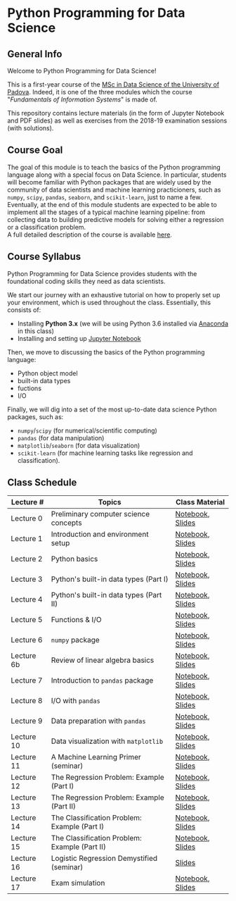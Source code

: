 # Python Programming for Data Science

## General Info

Welcome to Python Programming for Data Science!

This is a first-year course of the [MSc in Data Science of the University of Padova](https://datascience.math.unipd.it/). Indeed, it is one of the three modules which the course "_Fundamentals of Information Systems_" is made of.

This repository contains lecture materials (in the form of Jupyter Notebook and PDF slides) as well as exercises from the 2018-19 examination sessions (with solutions).


## Course Goal

The goal of this module is to teach the basics of the Python programming language along with a special focus on Data Science. In particular, students will become familiar with Python packages that are widely used by the community of data scientists and machine learning practicioners, such as ```numpy```, ```scipy```, ```pandas```, ```seaborn```, and ```scikit-learn```, just to name a few.<br/>
Eventually, at the end of this module students are expected to be able to implement all the stages of a typical machine learning pipeline: from collecting data to building predictive models for solving either a regression or a classification problem.<br/>
A full detailed description of the course is available [here](https://en.didattica.unipd.it/off/2018/LM/SC/SC2377/000ZZ/SCP7078720/N0).

## Course Syllabus
Python Programming for Data Science provides students with the foundational coding skills they need as data scientists. 

We start our journey with an exhaustive tutorial on how to properly set up your environment, which is used throughout the class. Essentially, this consists of:

- Installing **Python 3.x** (we will be using Python 3.6 installed via [Anaconda](https://www.anaconda.com/) in this class)
- Installing and setting up [Jupyter Notebook](https://jupyter.org/)

Then, we move to discussing the basics of the Python programming language:

- Python object model
- built-in data types
- fuctions
- I/O

Finally, we will dig into a set of the most up-to-date data science Python packages, such as:

- ```numpy```/```scipy``` (for numerical/scientific computing)
- ```pandas``` (for data manipulation)
- ```matplotlib```/```seaborn``` (for data visualization)
- ```scikit-learn``` (for machine learning tasks like regression and classification). 

## Class Schedule

| Lecture \# | Topics                                        | Class Material | 
|------------|-----------------------------------------------|----------------|
| Lecture 0  | Preliminary computer science concepts         | [Notebook](./lectures/notebooks/Lecture_00_Preliminaries.ipynb), [Slides](./lectures/slides/Lecture_00_Preliminaries.pdf)                |
| Lecture 1  | Introduction and environment setup            | [Notebook](https://github.com/gtolomei/python-for-datascience/blob/master/lectures/notebooks/Lecture_01_Introduction_And_Environment_Setup.ipynb), [Slides](https://github.com/gtolomei/python-for-datascience/blob/master/lectures/slides/Lecture_01_Introduction_And_Environment_Setup.pdf)               |
| Lecture 2  | Python basics                                 | [Notebook](https://github.com/gtolomei/python-for-datascience/blob/master/lectures/notebooks/Lecture_02_Python_Basics.ipynb), [Slides](https://github.com/gtolomei/python-for-datascience/blob/master/lectures/slides/Lecture_02_Python_Basics.pdf)               |
| Lecture 3  | Python's built-in data types (Part I)         | [Notebook](https://github.com/gtolomei/python-for-datascience/blob/master/lectures/notebooks/Lecture_03_Python_Data_Types_1.ipynb), [Slides](https://github.com/gtolomei/python-for-datascience/blob/master/lectures/slides/Lecture_03_Python_Data_Types_1.pdf)               |
| Lecture 4  | Python's built-in data types (Part II)        | [Notebook](https://github.com/gtolomei/python-for-datascience/blob/master/lectures/notebooks/Lecture_04_Python_Data_Types_2.ipynb), [Slides](https://github.com/gtolomei/python-for-datascience/blob/master/lectures/slides/Lecture_04_Python_Data_Types_2.pdf)               |
| Lecture 5  | Functions & I/O                               | [Notebook](https://github.com/gtolomei/python-for-datascience/blob/master/lectures/notebooks/Lecture_05_Functions_IO.ipynb), [Slides](https://github.com/gtolomei/python-for-datascience/blob/master/lectures/slides/Lecture_05_Functions_IO.pdf)               |
| Lecture 6  | ```numpy``` package                           | [Notebook](https://github.com/gtolomei/python-for-datascience/blob/master/lectures/notebooks/Lecture_06_NumPy.ipynb), [Slides](https://github.com/gtolomei/python-for-datascience/blob/master/lectures/slides/Lecture_06_NumPy.pdf)               |
| Lecture 6b  | Review of linear algebra basics                           | [Notebook](https://github.com/gtolomei/python-for-datascience/blob/master/lectures/notebooks/Lecture_06b_Linear_Algebra_Basics.ipynb), [Slides](https://github.com/gtolomei/python-for-datascience/blob/master/lectures/slides/Lecture_06b_Linear_Algebra_Basics.pdf)               |
| Lecture 7  | Introduction to ```pandas``` package          | [Notebook](https://github.com/gtolomei/python-for-datascience/blob/master/lectures/notebooks/Lecture_07_Introduction_To_Pandas.ipynb), [Slides](https://github.com/gtolomei/python-for-datascience/blob/master/lectures/slides/Lecture_07_Introduction_To_Pandas.pdf)               |
| Lecture 8  | I/O with ```pandas```    | [Notebook](https://github.com/gtolomei/python-for-datascience/blob/master/lectures/notebooks/Lecture_08_Pandas_IO.ipynb), [Slides](https://github.com/gtolomei/python-for-datascience/blob/master/lectures/slides/Lecture_08_Pandas_IO.pdf)               |
| Lecture 9  | Data preparation with ```pandas```    | [Notebook](https://github.com/gtolomei/python-for-datascience/blob/master/lectures/notebooks/Lecture_09_Pandas_Data_Preparation.ipynb), [Slides](https://github.com/gtolomei/python-for-datascience/blob/master/lectures/slides/Lecture_09_Pandas_Data_Preparation.pdf)               |
| Lecture 10  | Data visualization with ```matplotlib```      | [Notebook](https://github.com/gtolomei/python-for-datascience/blob/master/lectures/notebooks/Lecture_10_Matplotlib_Data_Visualization.ipynb), [Slides](https://github.com/gtolomei/python-for-datascience/blob/master/lectures/slides/Lecture_10_Matplotlib_Data_Visualization.pdf)               |
| Lecture 11 | A Machine Learning Primer (seminar)           | [Notebook](https://github.com/gtolomei/python-for-datascience/blob/master/lectures/notebooks/Lecture_11_A_Machine_Learning_Primer.ipynb), [Slides](https://github.com/gtolomei/python-for-datascience/blob/master/lectures/slides/Lecture_11_A_Machine_Learning_Primer.pdf)                |
| Lecture 12 | The Regression Problem: Example (Part I)      | [Notebook](https://github.com/gtolomei/python-for-datascience/blob/master/lectures/notebooks/Lecture_12_The_Regression_Problem_Example_(Part_1).ipynb), [Slides](https://github.com/gtolomei/python-for-datascience/blob/master/lectures/slides/Lecture_12_The_Regression_Problem_Example_(Part_1).pdf)                |
| Lecture 13 | The Regression Problem: Example (Part II)     | [Notebook](https://github.com/gtolomei/python-for-datascience/blob/master/lectures/notebooks/Lecture_12_The_Regression_Problem_Example_(Part_2).ipynb), [Slides](https://github.com/gtolomei/python-for-datascience/blob/master/lectures/slides/Lecture_12_The_Regression_Problem_Example_(Part_2).pdf)                |
| Lecture 14 | The Classification Problem: Example (Part I)  | [Notebook](https://github.com/gtolomei/python-for-datascience/blob/master/lectures/notebooks/Lecture_13_The_Classification_Problem_Example_(Part_1).ipynb), [Slides](https://github.com/gtolomei/python-for-datascience/blob/master/lectures/slides/Lecture_13_The_Classification_Problem_Example_(Part_1).pdf)               |
| Lecture 15 | The Classification Problem: Example (Part II) | [Notebook](https://github.com/gtolomei/python-for-datascience/blob/master/lectures/notebooks/Lecture_13_The_Classification_Problem_Example_(Part_2).ipynb), [Slides](https://github.com/gtolomei/python-for-datascience/blob/master/lectures/slides/Lecture_13_The_Classification_Problem_Example_(Part_2).pdf)               |
| Lecture 16 | Logistic Regression Demystified (seminar)     | [Slides](https://github.com/gtolomei/python-for-datascience/blob/master/lectures/slides/Lecture_14_Deep_Dive_On_Logistic_Regression.pdf)                |
| Lecture 17 | Exam simulation                               | [Notebook](https://github.com/gtolomei/python-for-datascience/blob/master/lectures/notebooks/Lecture_00_Preliminaries.ipynb), [Slides](https://github.com/gtolomei/python-for-datascience/blob/master/lectures/slides/Lecture_00_Preliminaries.pdf)               |
